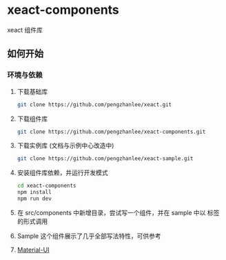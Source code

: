 # xeact-components

xeact 组件库

## 如何开始

### 环境与依赖

1. 下载基础库

    ```bash
    git clone https://github.com/pengzhanlee/xeact.git
    ```

2. 下载组件库

    ```bash
    git clone https://github.com/pengzhanlee/xeact-components.git
    ```

3. 下载实例库 (文档与示例中心改造中)

    ```bash
    git clone https://github.com/pengzhanlee/xeact-sample.git
    ```

4. 安装组件库依赖，并运行开发模式

    ```bash
    cd xeact-components
    npm install
    npm run dev
    ```

5. 在 src/components 中新增目录，尝试写一个组件，并在 sample 中以 标签的形式调用

6. Sample 这个组件展示了几乎全部写法特性，可供参考

7. [Material-UI](https://material-ui-next.com/getting-started/installation/)
